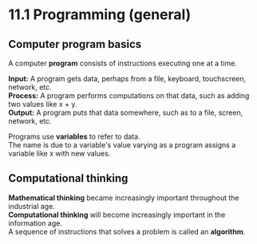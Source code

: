 
# 11.1 Programming (general)

## Computer program basics
A computer **program** consists of instructions executing one at a time.   

**Input:** A program gets data, perhaps from a file, keyboard, touchscreen, network, etc.   
**Process:** A program performs computations on that data, such as adding two values like x + y.   
**Output:** A program puts that data somewhere, such as to a file, screen, network, etc.   

Programs use **variables** to refer to data.   
The name is due to a variable's value varying as a program assigns a variable like x with new values.   

## Computational thinking
**Mathematical thinking** became increasingly important throughout the industrial age.   
**Computational thinking** will become increasingly important in the information age.   
A sequence of instructions that solves a problem is called an **algorithm**.   
